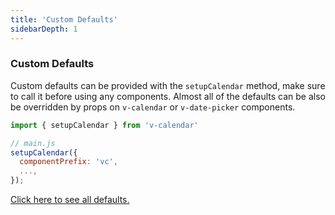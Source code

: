 ```yaml
---
title: 'Custom Defaults'
sidebarDepth: 1
---
```


### Custom Defaults

Custom defaults can be provided with the `setupCalendar` method, make sure to call it before using any
components. Almost all of the defaults can be also be overridden by props on `v-calendar` or `v-date-picker` components.

```js
import { setupCalendar } from 'v-calendar'

// main.js
setupCalendar({
  componentPrefix: 'vc',
  ...,
});
```

[Click here to see all defaults.](../api/v2.0/defaults.md)
